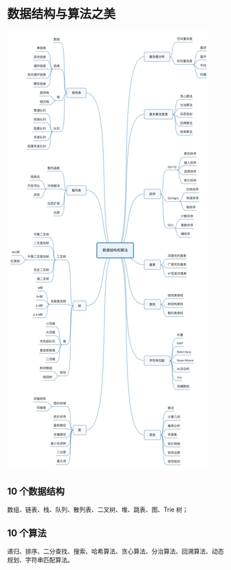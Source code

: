 # 数据结构与算法之美
![](./doc/image/数据结构和算法123456.jpg)
## 10 个数据结构
数组、链表、栈、队列、散列表、二叉树、堆、跳表、图、Trie 树；

## 10 个算法
递归、排序、二分查找、搜索、哈希算法、贪心算法、分治算法、回溯算法、动态规划、字符串匹配算法。